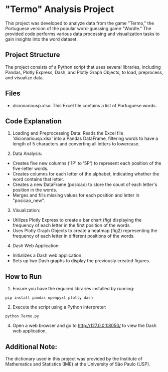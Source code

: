# "Termo" Analysis Project

This project was developed to analyze data from the game "Termo," the Portuguese version of the popular word-guessing game "Wordle." The provided code performs various data processing and visualization tasks to gain insights into the word dataset.

## Project Structure
The project consists of a Python script that uses several libraries, including Pandas, Plotly Express, Dash, and Plotly Graph Objects, to load, preprocess, and visualize data.

## Files
- dicionariousp.xlsx: This Excel file contains a list of Portuguese words.
## Code Explanation
1. Loading and Preprocessing Data: Reads the Excel file 'dicionariousp.xlsx' into a Pandas DataFrame, filtering words to have a length of 5 characters and converting all letters to lowercase.

2. Data Analysis:
- Creates five new columns ('1P' to '5P') to represent each position of the five-letter words.
- Creates columns for each letter of the alphabet, indicating whether the word contains that letter.
- Creates a new DataFrame (posicao) to store the count of each letter's position in the words.
- Merges and fills missing values for each position and letter in "posicao_new".

3. Visualization:

- Utilizes Plotly Express to create a bar chart (fig) displaying the frequency of each letter in the first position of the words.
- Uses Plotly Graph Objects to create a heatmap (fig2) representing the frequency of each letter in different positions of the words.

4. Dash Web Application:

- Initializes a Dash web application.
- Sets up two Dash graphs to display the previously created figures.

## How to Run

1. Ensure you have the required libraries installed by running:

``` pip install pandas openpyxl plotly dash ```


2. Execute the script using a Python interpreter:

``` python Termo.py ```
   
4. Open a web browser and go to http://127.0.0.1:8050/ to view the Dash web application.

## Additional Note:
The dictionary used in this project was provided by the Institute of Mathematics and Statistics (IME) at the University of São Paulo (USP).
